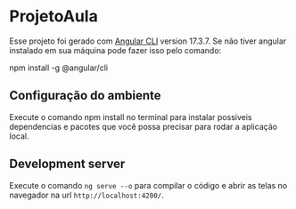 # ProjetoAula

Esse projeto foi gerado com [Angular CLI](https://github.com/angular/angular-cli) version 17.3.7.
Se não tiver angular instalado em sua máquina pode fazer isso pelo comando: 

npm install -g @angular/cli

## Configuração do ambiente
Execute o comando npm install no terminal para instalar possiveis dependencias e pacotes que você possa precisar para rodar a aplicação local.

## Development server

Execute o comando `ng serve --o` para compilar o código e abrir as telas no navegador na url `http://localhost:4200/`. 

